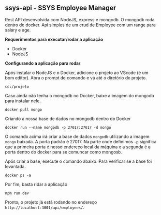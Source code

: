 ## ssys-api - SSYS Employee Manager
Rest API desenvolvida com NodeJS, express e mongodb. O mongodb roda dentro do docker. Api simples de um crud de Employee com um range para salary e age. 

**Requerimentos para executar/rodar a aplicação**
- Docker
- NodeJS

**Configurando a aplicação para rodar**

Após instalar o NodeJS e o Docker, adicione o projeto ao VScode (é um bom editor). Abra o prompt de comando e vá até o diretório do projeto. 

```cd:/projeto``` 

Caso ainda não tenha o mongodb no Docker, baixe a imagem do mongodb para instalar nele.

```docker pull mongo```

Criando a nossa base de dados no mongodb dentro do Docker

```docker run --name mongodb -p 27017:27017 -d mongo```

O comando acima irá criar a base de dados ```mongodb``` utilizando a imagem ```mongo``` baixada. A porta padrão é 27017.
Na parte onde definimos ```-p``` significa que a primeira porta é nosso endereço local da máquina e a segunda é a porta dentro do docker para se comuncar como mongosb.

Após criar a base, execute o comando abaixo. Para verificar se a base foi levantada.  

```docker ps -a```

Por fim, basta ridar a aplicação

```npm run dev```

Pronto, o projeto já está rodando no endereço ```http://localhost:3001/api/employees/```.

